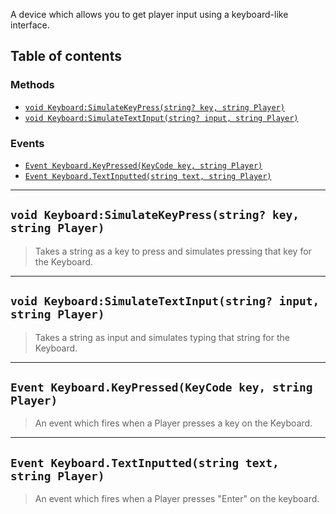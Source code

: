 A device which allows you to get player input using a keyboard-like interface.

## Table of contents

### Methods
* [`void Keyboard:SimulateKeyPress(string? key, string Player)`](#void-keyboardsimulatekeypressstring-key-string-player)
* [`void Keyboard:SimulateTextInput(string? input, string Player)`](#void-keyboardsimulatetextinputstring-input-string-player)

### Events
* [`Event Keyboard.KeyPressed(KeyCode key, string Player)`](#event-keyboardkeypressedkeycode-key-string-player)
* [`Event Keyboard.TextInputted(string text, string Player)`](#event-keyboardtextinputtedstring-text-string-player)
___

## `void Keyboard:SimulateKeyPress(string? key, string Player)`

> Takes a string as a key to press and simulates pressing that key for the Keyboard.

___

## `void Keyboard:SimulateTextInput(string? input, string Player)`

> Takes a string as input and simulates typing that string for the Keyboard.

___

## `Event Keyboard.KeyPressed(KeyCode key, string Player)`

> An event which fires when a Player presses a key on the Keyboard.

___

## `Event Keyboard.TextInputted(string text, string Player)`

> An event which fires when a Player presses "Enter" on the keyboard.

